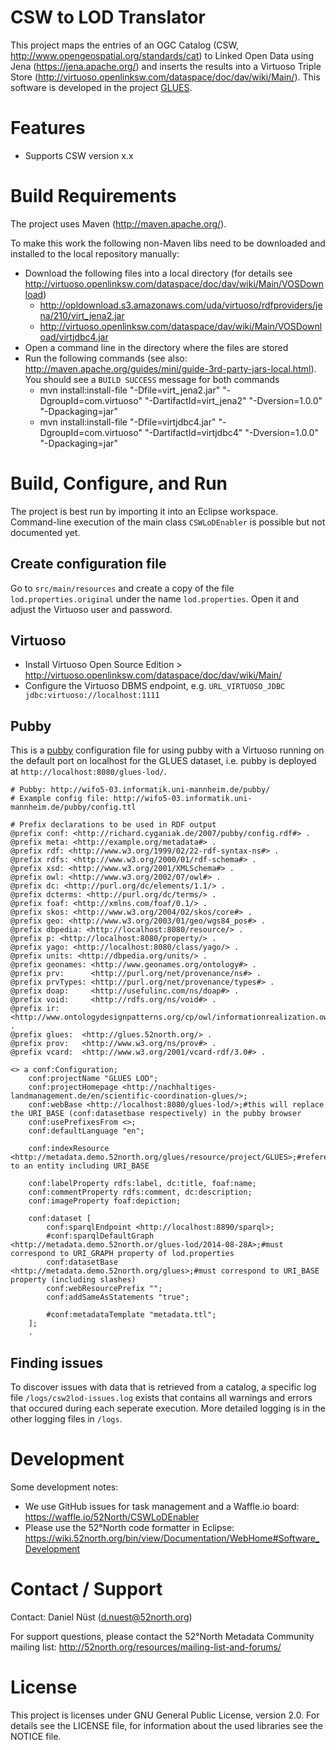 # CSW to LOD Translator

This project maps the entries of an OGC Catalog (CSW, http://www.opengeospatial.org/standards/cat) to Linked Open Data using Jena (https://jena.apache.org/) and inserts the results into a Virtuoso Triple Store (http://virtuoso.openlinksw.com/dataspace/doc/dav/wiki/Main/). This software is developed in the project [GLUES](https://wiki.52north.org/bin/view/Projects/GLUES).

# Features

* Supports CSW version x.x

# Build Requirements

The project uses Maven (http://maven.apache.org/).

To make this work the following non-Maven libs need to be downloaded and installed to the local repository manually:

* Download the following files into a local directory (for details see http://virtuoso.openlinksw.com/dataspace/doc/dav/wiki/Main/VOSDownload)
  * http://opldownload.s3.amazonaws.com/uda/virtuoso/rdfproviders/jena/210/virt_jena2.jar
  * http://virtuoso.openlinksw.com/dataspace/dav/wiki/Main/VOSDownload/virtjdbc4.jar
* Open a command line in the directory where the files are stored
* Run the following commands (see also: http://maven.apache.org/guides/mini/guide-3rd-party-jars-local.html). You should see a ``BUILD SUCCESS`` message for both commands
  * mvn install:install-file "-Dfile=virt_jena2.jar" "-DgroupId=com.virtuoso" "-DartifactId=virt_jena2" "-Dversion=1.0.0" "-Dpackaging=jar"
  * mvn install:install-file "-Dfile=virtjdbc4.jar" "-DgroupId=com.virtuoso" "-DartifactId=virtjdbc4" "-Dversion=1.0.0" "-Dpackaging=jar"

# Build, Configure, and Run

The project is best run by importing it into an Eclipse workspace. Command-line execution of the main class ``CSWLoDEnabler`` is  possible but not documented yet.

## Create configuration file

Go to ``src/main/resources`` and create a copy of the file ``lod.properties.original`` under the name ``lod.properties``. Open it and adjust the Virtuoso user and password.

## Virtuoso

* Install Virtuoso Open Source Edition > http://virtuoso.openlinksw.com/dataspace/doc/dav/wiki/Main/
* Configure the Virtuoso DBMS endpoint, e.g. ``URL_VIRTUOSO_JDBC jdbc:virtuoso://localhost:1111`` 

## Pubby

This is a [pubby](http://wifo5-03.informatik.uni-mannheim.de/pubby/) configuration file for using pubby with a Virtuoso running on the default port on localhost for the GLUES dataset, i.e. pubby is deployed at ``http://localhost:8080/glues-lod/``.

```
# Pubby: http://wifo5-03.informatik.uni-mannheim.de/pubby/
# Example config file: http://wifo5-03.informatik.uni-mannheim.de/pubby/config.ttl

# Prefix declarations to be used in RDF output
@prefix conf: <http://richard.cyganiak.de/2007/pubby/config.rdf#> .
@prefix meta: <http://example.org/metadata#> .
@prefix rdf: <http://www.w3.org/1999/02/22-rdf-syntax-ns#> .
@prefix rdfs: <http://www.w3.org/2000/01/rdf-schema#> .
@prefix xsd: <http://www.w3.org/2001/XMLSchema#> .
@prefix owl: <http://www.w3.org/2002/07/owl#> .
@prefix dc: <http://purl.org/dc/elements/1.1/> .
@prefix dcterms: <http://purl.org/dc/terms/> .
@prefix foaf: <http://xmlns.com/foaf/0.1/> .
@prefix skos: <http://www.w3.org/2004/02/skos/core#> .
@prefix geo: <http://www.w3.org/2003/01/geo/wgs84_pos#> .
@prefix dbpedia: <http://localhost:8080/resource/> .
@prefix p: <http://localhost:8080/property/> .
@prefix yago: <http://localhost:8080/class/yago/> .
@prefix units: <http://dbpedia.org/units/> .
@prefix geonames: <http://www.geonames.org/ontology#> .
@prefix prv:      <http://purl.org/net/provenance/ns#> .
@prefix prvTypes: <http://purl.org/net/provenance/types#> .
@prefix doap:     <http://usefulinc.com/ns/doap#> .
@prefix void:     <http://rdfs.org/ns/void#> .
@prefix ir:       <http://www.ontologydesignpatterns.org/cp/owl/informationrealization.owl#> .
@prefix glues:	<http://glues.52north.org/> .
@prefix prov:	<http://www.w3.org/ns/prov#> .
@prefix vcard:	<http://www.w3.org/2001/vcard-rdf/3.0#> .

<> a conf:Configuration;
    conf:projectName "GLUES LOD";
    conf:projectHomepage <http://nachhaltiges-landmanagement.de/en/scientific-coordination-glues/>;
	conf:webBase <http://localhost:8080/glues-lod/>;#this will replace the URI_BASE (conf:datasetbase respectively) in the pubby browser
    conf:usePrefixesFrom <>;
    conf:defaultLanguage "en";
    
	conf:indexResource <http://metadata.demo.52north.org/glues/resource/project/GLUES>;#reference to an entity including URI_BASE
	
	conf:labelProperty rdfs:label, dc:title, foaf:name;
	conf:commentProperty rdfs:comment, dc:description;
	conf:imageProperty foaf:depiction;
	
    conf:dataset [
		conf:sparqlEndpoint <http://localhost:8890/sparql>;
        #conf:sparqlDefaultGraph <http://metadata.demo.52north.or/glues-lod/2014-08-28A>;#must correspond to URI_GRAPH property of lod.properties
        conf:datasetBase <http://metadata.demo.52north.org/glues>;#must correspond to URI_BASE property (including slashes)
        conf:webResourcePrefix "";
		conf:addSameAsStatements "true";
		
		#conf:metadataTemplate "metadata.ttl";
    ];
    .
```

## Finding issues

To discover issues with data that is retrieved from a catalog, a specific log file ``/logs/csw2lod-issues.log`` exists that contains all warnings and errors that occured during each seperate execution. More detailed logging is in the other logging files in ``/logs``.

# Development

Some development notes:

* We use GitHub issues for task management and a Waffle.io board: https://waffle.io/52North/CSWLoDEnabler
* Please use the 52°North code formatter in Eclipse: https://wiki.52north.org/bin/view/Documentation/WebHome#Software_Development

# Contact / Support

Contact: Daniel Nüst (d.nuest@52north.org)

For support questions, please contact the 52°North Metadata Community mailing list: http://52north.org/resources/mailing-list-and-forums/

# License

This project is licenses under GNU General Public License, version 2.0. For details see the LICENSE file, for information about the used libraries see the NOTICE file.
